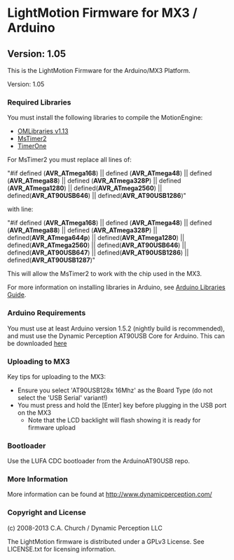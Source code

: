 LightMotion Firmware for MX3 / Arduino
=============================================

Version: 1.05
---------------

This is the LightMotion Firmware for the Arduino/MX3 Platform.

Version: 1.05

### Required Libraries

You must install the following libraries to compile the MotionEngine:

 * [OMLibraries v1.13](https://github.com/DynamicPerception/OMLibraries/tree/v1.13) 
 * [MsTimer2](http://www.pjrc.com/teensy/td_libs_MsTimer2.html)
 * [TimerOne](http://code.google.com/p/arduino-timerone/downloads/list)

For MsTimer2 you must replace all lines of:

"#if defined (__AVR_ATmega168__) || defined (__AVR_ATmega48__) || defined (__AVR_ATmega88__) || defined (__AVR_ATmega328P__) || defined (__AVR_ATmega1280__) || defined(__AVR_ATmega2560__) || defined(__AVR_AT90USB646__) || defined(__AVR_AT90USB1286__)"

with line:

"#if defined (__AVR_ATmega168__) || defined (__AVR_ATmega48__) || defined (__AVR_ATmega88__) || defined (__AVR_ATmega328P__)  || defined(__AVR_ATmega644p__) || defined(__AVR_ATmega1280__) || defined(__AVR_ATmega2560__) || defined(__AVR_AT90USB646__) || defined(__AVR_AT90USB647__) || defined(__AVR_AT90USB1286__) || defined(__AVR_AT90USB1287__)"

This will allow the MsTimer2 to work with the chip used in the MX3.

For more information on installing libraries in Arduino, see [Arduino Libraries Guide](http://arduino.cc/en/Guide/Libraries).

### Arduino Requirements

You must use at least Arduino version 1.5.2 (nightly build is recommended), and must use the Dynamic Perception AT90USB Core for Arduino.  This can be downloaded [here](https://github.com/DynamicPerception/ArduinoAT90USB)

### Uploading to MX3

Key tips for uploading to the MX3:

 * Ensure you select 'AT90USB128x 16Mhz' as the Board Type (do not select the 'USB Serial' variant!)
 * You must press and hold the [Enter] key before plugging in the USB port on the MX3
     - Note that the LCD backlight will flash showing it is ready for firmware upload

### Bootloader

Use the LUFA CDC bootloader from the ArduinoAT90USB repo.

### More Information
 
More information can be found at http://www.dynamicperception.com/

### Copyright and License

(c) 2008-2013 C.A. Church / Dynamic Perception LLC

The LightMotion firmware is distributed under a GPLv3 License. See LICENSE.txt for licensing information.

